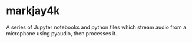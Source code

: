 # markjay4k
A series of Jupyter notebooks and python files which stream audio from a microphone using pyaudio, then processes it.
